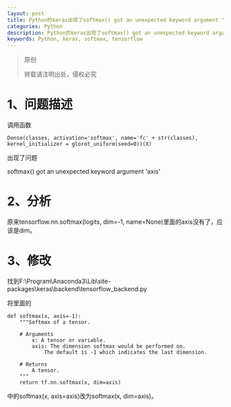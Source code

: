```yaml
---
layout: post
title: Python的keras出现了softmax() got an unexpected keyword argument 'axis'
categories: Python
description: Python的keras出现了softmax() got an unexpected keyword argument 'axis'
keywords: Python, keras, softmax, tensorflow
---
```


> 原创
> 
> 转载请注明出处，侵权必究

# 1、问题描述
调用函数

```
Dense(classes, activation='softmax', name='fc' + str(classes), kernel_initializer = glorot_uniform(seed=0))(X)
```

出现了问题

softmax() got an unexpected keyword argument 'axis'

# 2、分析

原来tensorflow.nn.softmax(logits, dim=-1, name=None)里面的axis没有了，应该是dim。

# 3、修改

找到F:\Program\Anaconda3\Lib\site-packages\keras\backend\tensorflow_backend.py

将里面的

```
def softmax(x, axis=-1):
    """Softmax of a tensor.

    # Arguments
        x: A tensor or variable.
        axis: The dimension softmax would be performed on.
            The default is -1 which indicates the last dimension.

    # Returns
        A tensor.
    """
    return tf.nn.softmax(x, dim=axis)

```

中的softmax(x, axis=axis)改为softmax(x, dim=axis)。